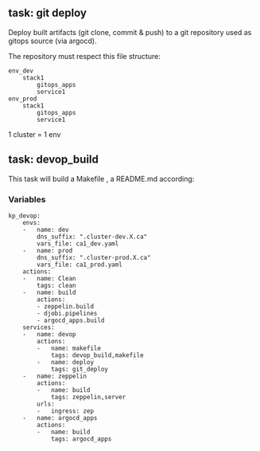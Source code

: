 ## task: git deploy

Deploy built artifacts (git clone, commit & push) to a git repository used as gitops source (via argocd).

The repository must respect this file structure:

```
env_dev
    stack1
        gitops_apps
        service1
env_prod
    stack1
        gitops_apps
        service1
```

1 cluster = 1 env

## task: devop_build

This task will build a Makefile , a README.md according:

### Variables

```
kp_devop:
    envs:
    -   name: dev
        dns_suffix: ".cluster-dev.X.ca"
        vars_file: ca1_dev.yaml
    -   name: prod
        dns_suffix: ".cluster-prod.X.ca"
        vars_file: ca1_prod.yaml
    actions:
    -   name: Clean
        tags: clean
    -   name: build
        actions:
        - zeppelin.build
        - djobi.pipelines
        - argocd_apps.build
    services:
    -   name: devop
        actions:
        -   name: makefile
            tags: devop_build,makefile
        -   name: deploy
            tags: git_deploy
    -   name: zeppelin
        actions:
        -   name: build
            tags: zeppelin,server
        urls:
        -   ingress: zep
    -   name: argocd_apps
        actions:
        -   name: build
            tags: argocd_apps
```